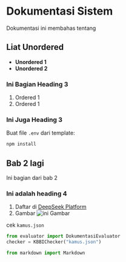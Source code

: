 # Dokumentasi Sistem
Dokumentasi ini membahas tentang

## Liat Unordered
- **Unordered 1** 
- **Unordered 2**

### Ini Bagian Heading 3
1. Ordered 1
2. Ordered 1

### Ini Juga Heading 3
Buat file `.env` dari template:
```bash
npm install
```
## Bab 2 lagi
Ini bagian dari bab 2

### Ini adalah heading 4
1. Daftar di [DeepSeek Platform](https://platform.deepseek.com/)
2. Gambar ![ini Gambar](bmgr.jpg)

cek `kamus.json`
```python
from evaluator import DokumentasiEvaluator
checker = KBBIChecker("kamus.json")
```

```python
from markdown import Markdown
```
